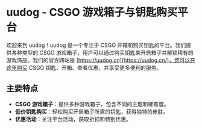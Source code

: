 # uudog - CSGO 游戏箱子与钥匙购买平台

欢迎来到 uudog！uudog 是一个专注于 CSGO 开箱和购买钥匙的平台。我们提供各种类型的 CSGO 游戏箱子，用户可以通过购买钥匙来开启箱子并解锁稀有的游戏饰品。我们的官方网站是 [https://uudog.cn](https://uudog.cn/)，您可以在这里购买 CSGO 钥匙、开箱、查看优惠，并享受更多便利的服务。

## 主要特点

- **CSGO 游戏箱子**：提供多种游戏箱子，包含不同的主题和稀有度。
- **低价钥匙购买**：轻松购买开启箱子所需的钥匙，获得独特的皮肤。
- **优惠活动**：关注平台活动，获取折扣和特别优惠。

